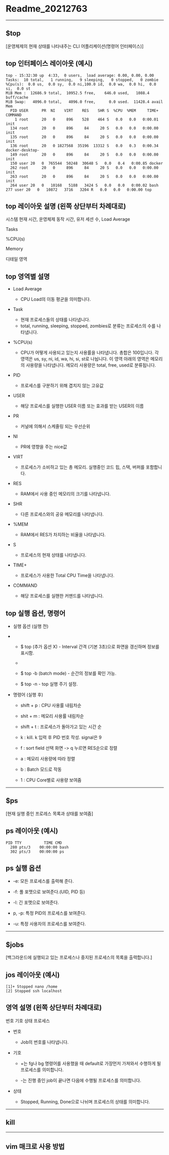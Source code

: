 # Readme_20212763
---
## $top 
[운영체제의 현재 상태를 나타내주는 CLI 어플리케이션(명령어 인터페이스)]

## top 인터페이스 레이아웃 (예시) 
```
top - 15:32:30 up  4:33,  0 users,  load average: 0.00, 0.00, 0.00
Tasks:  10 total,   1 running,   9 sleeping,   0 stopped,   0 zombie
%Cpu(s):  0.0 us,  0.0 sy,  0.0 ni,100.0 id,  0.0 wa,  0.0 hi,  0.0 si,  0.0 st
MiB Mem :  12686.9 total,  10952.5 free,    646.0 used,   1088.4 buff/cache
MiB Swap:   4096.0 total,   4096.0 free,      0.0 used.  11428.4 avail Mem
  PID USER      PR  NI    VIRT    RES    SHR S  %CPU  %MEM     TIME+ COMMAND
    1 root      20   0     896    528    464 S   0.0   0.0   0:00.01 init
  134 root      20   0     896     84     20 S   0.0   0.0   0:00.00 init
  135 root      20   0     896     84     20 S   0.0   0.0   0:00.00 init
  136 root      20   0 1827568  35196  13312 S   0.0   0.3   0:00.34 docker-desktop-
  149 root      20   0     896     84     20 S   0.0   0.0   0:00.00 init
  150 user 20   0  765544  50248  30648 S   0.0   0.4   0:00.85 docker
  262 root      20   0     896     84     20 S   0.0   0.0   0:00.00 init
  263 root      20   0     896     84     20 S   0.0   0.0   0:00.00 init
  264 user 20   0   10168   5188   3424 S   0.0   0.0   0:00.02 bash
277 user 20   0   10872   3716   3204 R   0.0   0.0   0:00.00 top
```

## top 레이아웃 설명 (왼쪽 상단부터 차례대로)

시스템 현재 시간, 운영체제 동작 시간, 유저 세션 수, Load Average

Tasks 

%CPU(s)

Memory

디테일 영역

## top 영역별 설명

* Load Average
  * CPU Load의 이동 평균을 의미합니다.

* Task
  * 현재 프로세스들의 상태를 나타냅니다. 
  * total, running, sleeping, stopped, zombies로 분류는 프로세스의 수를 나타냅니다.

* %CPU(s)
  * CPU가 어떻게 사용되고 있는지 사용률을 나타냅니다. 총합은 100입니다.
 각 영역은 us, sy, ni, id, wa, hi, si, st로 나뉩니다.
 이 영역 아래의 영역은 메모리의 사용량을 나타냅니다.
 메모리 사용량은 total, free, used로 분류됩니다.

* PID
  * 프로세스를 구분하기 위해 겹치지 않는 고유값

* USER
  * 해당 프로세스를 실행한 USER 이름 또는 효과를 받는 USER의 이름

* PR
  * 커널에 의해서 스케줄링 되는 우선순위

* NI
  * PR에 영향을 주는 nice값

* VIRT
  * 프로세스가 소비하고 있는 총 메모리. 실행중인 코드 힙, 스택, 버퍼를 포함합니다.

* RES
  * RAM에서 사용 중인 메모리의 크기를 나타냅니다.

* SHR
  * 다른 프로세스와의 공유 메모리를 나타냅니다.

* %MEM
  * RAM에서 RES가 차지하는 비율을 나타냅니다.

* S
  * 프로세스의 현재 상태를 나타냅니다.

* TIME+
  * 프로세스가 사용한 Total CPU Time을 나타냅니다.

* COMMAND
  * 해당 프로세스를 실핸한 커맨드를 나타냅니다.

## top 실행 옵션, 명령어

* 실행 옵션 (실행 전)
* 
  * $ top (추가 옵션 X) - Interval 간격 (기본 3초)으로 화면을 갱신하며 정보를 표시함.
  * 
  * $ top -b (batch mode) - 순간의 정보를 확인 가능.

  * $ top -n - top 실행 주기 설정.

* 명령어 (실행 후)

  * shift + p : CPU 사용률 내림차순

  * shit + m : 메모리 사용률 내림차순

  * shift + t : 프로세스가 돌아가고 있는 시간 순

  * k : kill. k 입력 후 PID 번호 작성. signal은 9

  * f : sort field 선택 화면 -> q 누르면 RES순으로 정렬

  * a : 메모리 사용량에 따라 정렬

  * b : Batch 모드로 작동

  * 1 : CPU Core별로 사용량 보여줌

---
## $ps 

[현재 실행 중인 프로레스 목록과 상태를 보여줌]

## ps 레이아웃 (예시) 
```
PID TTY          TIME CMD
  280 pts/3    00:00:00 bash
  302 pts/3    00:00:00 ps
```

## ps 실행 옵션 

* -e: 모든 프로세스를 출력해 준다.

* -f: 풀 포맷으로 보여준다.(UID, PID 등)

* -l: 긴 포맷으로 보여준다.

* p, -p: 특정 PID의 프로세스를 보여준다.

* -u: 특정 사용자의 프로세스를 보여준다.

---
## $jobs 
[백그라운드에 실행되고 있는 프로세스나 중지된 프로세스의 목록을 출력합니다.]

## jos 레이아웃 (예시)  
```
[1]+ Stopped nano /home
[2] Stopped ssh localhost
```

## 영역 설명 (왼쪽 상단부터 차례대로)

번호 기호 상태 프로세스

* 번호 

  * Job의 번호를 나타냅니다.

* 기호

  * +는 fg나 bg 명령어를 사용했을 때 default로 가장먼저 가져와서 수행하게 될 프로세스를 의미합니다.

  * -는 진행 중인 job이 끝나면 다음에 수행될 프로세스를 의미합니다.

* 상태

  * Stopped, Running, Done으로 나뉘며 프로세스의 상태를 의미합니다.

---
## kill

---
## vim 매크로 사용 방법


